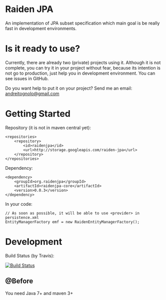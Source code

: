 Raiden JPA
=========

An implementation of JPA subset specification which main goal is be really fast in development environments.

Is it ready to use?
=========

Currently, there are already two (private) projects using it. Although it is not complete, you can try it in your project without fear, because its intention is not go to production, just help you in development environment. You can see issues in GitHub.

Do you want help to put it on your project? Send me an email: andreitognolo@gmail.com

Getting Started
=========

Repository (it is not in maven central yet):

    <repositories>
        <repository>
            <id>raidenjpa</id>
            <url>http://storage.googleapis.com/raiden-jpa</url>
        </repository>
    </repositories>
    
Dependency:

    <dependency>
        <groupId>org.raidenjpa</groupId>
        <artifactId>raidenjpa-core</artifactId>
        <version>0.0.3</version>
    </dependency>
    
In your code:

    // As soon as possible, it will be able to use <provider> in persistence.xml
    EntityManagerFactory emf = new RaidenEntityManagerFactory();

Development
=========

Build Status (by Travis):

[![Build Status](https://travis-ci.org/andreitognolo/raidenjpa.png)](http://travis-ci.org/andreitognolo/raidenjpa)

## @Before

You need Java 7+ and maven 3+
